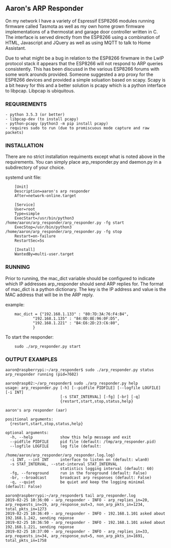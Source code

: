 ## Aaron's ARP Responder
On my network I have a variety of Espressif ESP8266 modules running
firmware called Tasmota as well as my own home grown firmware implementations
of a thermostat and garage door controller written in C. The interface
is served directly from the ESP8266 using a combination of HTML, Javascript and
JQuery as well as using MQTT to talk to Home Assistant.

Due to what might be a bug in relation to the ESP8266 firwmare in the LwIP
protocol stack it appears that the ESP8266 will not respond to ARP queries
consistently. This has been discussd in the various ESP8266 forums with some
work arounds provided. Someone suggested a arp proxy for the ESP8266 devices
and provided a simple soluation based on scapy. Scapy is a bit heavy for this
and a better solution is pcapy which is a python interface to libpcap. Libpcap
is ubiquitous.


### REQUIREMENTS
	- python 3.5.3 (or better)
	- libpcap-dev (to install pcapy)
	- python-pcapy (python3 -m pip install pcapy)
	- requires sudo to run (due to promiscuous mode capture and raw packets)


### INSTALLATION
There are no strict installation requiments except what is noted above in
the requirements. You can simply place arp_responder.py and daemon.py in
a subdirectory of your choice.

systemd unit file:
```
	[Unit]
	Description=aaron's arp responder
	After=network-online.target

	[Service]
	User=root
	Type=simple
	ExecStart=/usr/bin/python3 /home/aaron/arp_responder/arp_responder.py -fg start
	ExecStop=/usr/bin/python3 /home/aaron/arp_responder/arp_responder.py -fg stop
	Restart=on-failure
	RestartSec=5s

	[Install]
	WantedBy=multi-user.target
```
  
### RUNNING
Prior to running, the mac_dict variable should be configured to indicate
which IP addresses arp_responder should send ARP replies for. The format of
mac_dict is a python dictionary. The key is the IP address and value is the
MAC address that will be in the ARP reply.

example:
```
	mac_dict = {"192.168.1.133" : "80:7D:3A:76:F4:B4",
			"192.168.1.135" : "84:0D:8E:96:0F:D5",
			"192.168.1.221" : "B4:E6:2D:23:C6:80",
			}
```

To start the responder:
```
	sudo ./arp_responder.py start
```

### OUTPUT EXAMPLES
```
aaron@raspberrypi:~/arp_responder$ sudo ./arp_responder.py status
arp_responder running (pid=7602)
```

```
aaron@rasp02:~/arp_responder$ sudo ./arp_responder.py help
usage: arp_responder.py [-h] [--pidfile PIDFILE] [--logfile LOGFILE] [-i INT]
                        [-s STAT_INTERVAL] [-fg] [-br] [-q]
                        {restart,start,stop,status,help}

aaron's arp responder (aar)

positional arguments:
  {restart,start,stop,status,help}

optional arguments:
  -h, --help            show this help message and exit
  --pidfile PIDFILE     pid file (default: /tmp/arp_responder.pid)
  --logfile LOGFILE     log file (default:
                        /home/aaron/arp_responder/arp_responder.log.log)
  -i INT, --int INT     interface to listen on (default: wlan0)
  -s STAT_INTERVAL, --stat-interval STAT_INTERVAL
                        statistics logging interval (default: 60)
  -fg, --foreground     run in the foreground (default: False)
  -br, --broadcast      broadcast arp responses (default: False)
  -q, --quiet           be quiet and keep the logging minimal (default: False)
```

```
aaron@raspberrypi:~/arp_responder$ tail arp_responder.log
2019-02-25 10:36:00 - arp_responder - INFO - arp_replies_in=20, arp_requests_in=19, arp_response_out=3, non_arp_pkts_in=1234, total_pkts_in=1273
2019-02-25 10:36:49 - arp_responder - INFO - 192.168.1.101 asked about 192.168.1.242, sending reponse
2019-02-25 10:36:50 - arp_responder - INFO - 192.168.1.101 asked about 192.168.1.221, sending reponse
2019-02-25 10:37:00 - arp_responder - INFO - arp_replies_in=33, arp_requests_in=34, arp_response_out=5, non_arp_pkts_in=1691, total_pkts_in=1758
```
